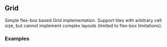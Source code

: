 ## Grid
Simple flex-box based Grid implementation. Support tiles with arbitrary cell size, but cannot implement complex layouts (limited to flex-box limitations).
### Examples
